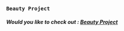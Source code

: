 ### `Beauty Project`

##### Would you like to check out : [Beauty Project](https://beauty-bank-app.herokuapp.com/register)
